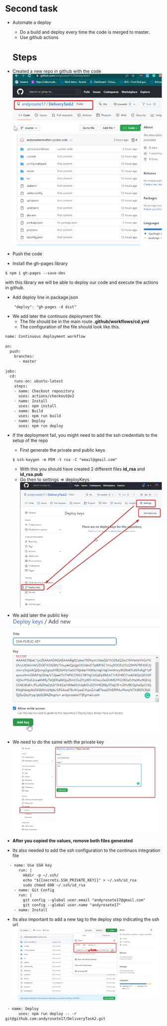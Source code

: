 # Second task

- Automate a deploy

  - Do a build and deploy every time the code is merged to master.
  - Use github actions

  # Steps

- Created a new repo in github with the code
  ![Repo](./assets/repo.png)
- Push the code
- Install the gh-pages library

```
$ npm i gh-pages --save-dev
```
with this library we will be able to deploy our code and execute the actions in github.

- Add deploy line in package.json
```
    "deploy": "gh-pages -d dist"
```
- We add later the continuos deployment file.
  - The file should be in the main route
  **.github/workflows/cd.yml**
  - The configuration of the file should look like this.
```
name: Continuous deployment workflow

on:
  push:
    branches:
      - master

jobs:
  cd:
    runs-on: ubuntu-latest
    steps:
    - name: Checkout repository
      uses: actions/checkout@v2
    - name: Install
      uses: npm install
    - name: Build
      uses: npm run build
    - name: Deploy
      uses: npm run deploy
```
- If the deployment fail, you might need to add the ssh credentials to the setup of the repo
  - First generate the private and public keys
  ```
  $ ssh-keygen -m PEM -t rsa -C "email@gmail.com"
  ```
  - With this you should have created 2 different files **id_rsa** and **id_rsa.pub**
  - Go then to settings => deployKeys
  ![deploySettings](./assets/deploykeys.png)

- We add later the public key
![publicKey](./assets/publicKey.png)

- We need to do the same with the private key
![privateKey](./assets/secretKey.png)

- **After you copied the values, remove both files generated**
- Its also needed to add the ssh configuration to the continuos integration file

```
  - name: Use SSH key
      run: |
        mkdir -p ~/.ssh/
        echo "${{secrets.SSH_PRIVATE_KEY}}" > ~/.ssh/id_rsa
        sudo chmod 600 ~/.ssh/id_rsa
    - name: Git Config
      run: |
        git config --global user.email "andyrosete17@gmail.com"
        git config --global user.name "andyrosete17"
    - name: Install
```
- Its also important to add a new tag to the deploy step indicating the ssh url
![sshUrl](./assets/sshurl.png)


```
 - name: Deploy
      uses: npm run deploy -- -r git@github.com:andyrosete17/DeliveryTask2.git
```
